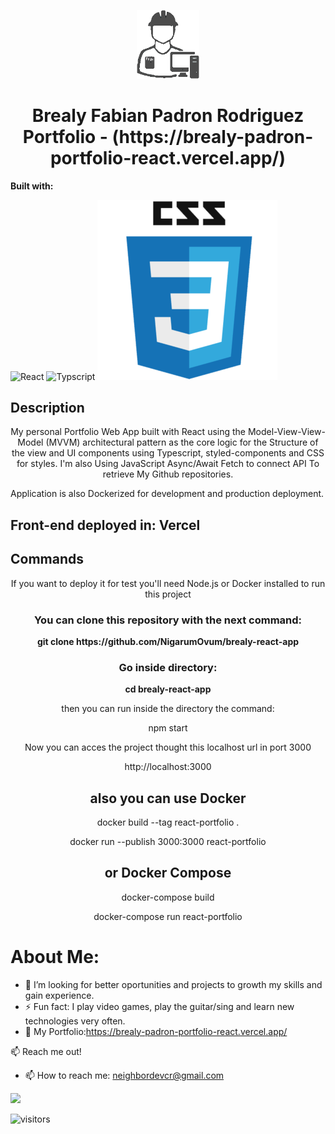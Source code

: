 <p align='center'><img src='/src/media/images/p-logo2.png' width='100px'></p>
<h1 align='center'> Brealy Fabian Padron Rodriguez Portfolio - (https://brealy-padron-portfolio-react.vercel.app/) </h1>

**Built with:**

![React](https://img.icons8.com/plasticine/100/000000/react.png)
![Typscript](https://img.icons8.com/color/48/000000/typescript.png)
![css3](https://raw.githubusercontent.com/github/explore/80688e429a7d4ef2fca1e82350fe8e3517d3494d/topics/css/css.png)


## Description

<p align='center'>My personal Portfolio Web App built with React using the Model-View-View-Model (MVVM) architectural pattern as the core logic for the Structure of the view and UI components using Typescript, styled-components and CSS for styles. 
  I'm also Using JavaScript Async/Await Fetch to connect API To retrieve My Github repositories.</p>
  Application is also Dockerized for development and production deployment.
  
## Front-end deployed in: Vercel

## Commands
  <p align='center'>  If you want to deploy it for test you'll need Node.js or Docker installed to run this project</p>

<h3 align='center'>You can clone this repository with the next command: </h3>
<p align='center'> <strong>git clone https://github.com/NigarumOvum/brealy-react-app </strong> </p>

<h3 align='center'>Go inside directory:</h3>
  <p align='center'> <strong> cd brealy-react-app </strong> </p>

<p align='center'>  then you can run inside the directory the command: </p>
  <p align='center'<strong>npm start </strong> </p>
  
  <p align='center'> Now you can acces the project thought this localhost url in port 3000  </p>
  <p align='center'<strong>http://localhost:3000</strong> </p>

<h2 align='center'>  also you can use Docker  </h2>

<p align='center'<strong>docker build --tag react-portfolio . </strong> </p>

<p align='center'<strong>docker run --publish 3000:3000 react-portfolio </strong> </p>

<h2 align='center'<strong>or  Docker Compose</strong> </h2>

<p align='center'<strong>docker-compose build  </strong> </p>

<p align='center'<strong>docker-compose run react-portfolio </strong> </p>

# About Me:

- 🤔 I’m looking for better oportunities and projects to growth my skills and gain experience.
- ⚡ Fun fact: I play video games, play the guitar/sing and learn new technologies very often.
- 🔭 My Portfolio:https://brealy-padron-portfolio-react.vercel.app/


:mailbox: Reach me out!
- 📫 How to reach me: neighbordevcr@gmail.com

<p align = "center">

[<img src="https://img.shields.io/badge/LinkedIn-0077B5?style=for-the-badge&logo=linkedin&logoColor=white" />](https://www.linkedin.com/in/bfpr131095/)

</p>

</hr>

![visitors](https://visitor-badge.glitch.me/badge?page_id=nigarumovum.nigarumovum)


